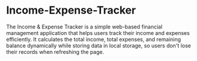 # Income-Expense-Tracker

The Income & Expense Tracker is a simple web-based financial management application that helps users track their income and expenses efficiently. It calculates the total income, total expenses, and remaining balance dynamically while storing data in local storage, so users don't lose their records when refreshing the page.
